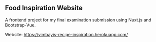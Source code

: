 ## Food Inspiration Website

A frontend project for my final examination submission using Nuxt.js and Bootstrap-Vue.

Website: https://vimbayis-recipe-inspiration.herokuapp.com/
